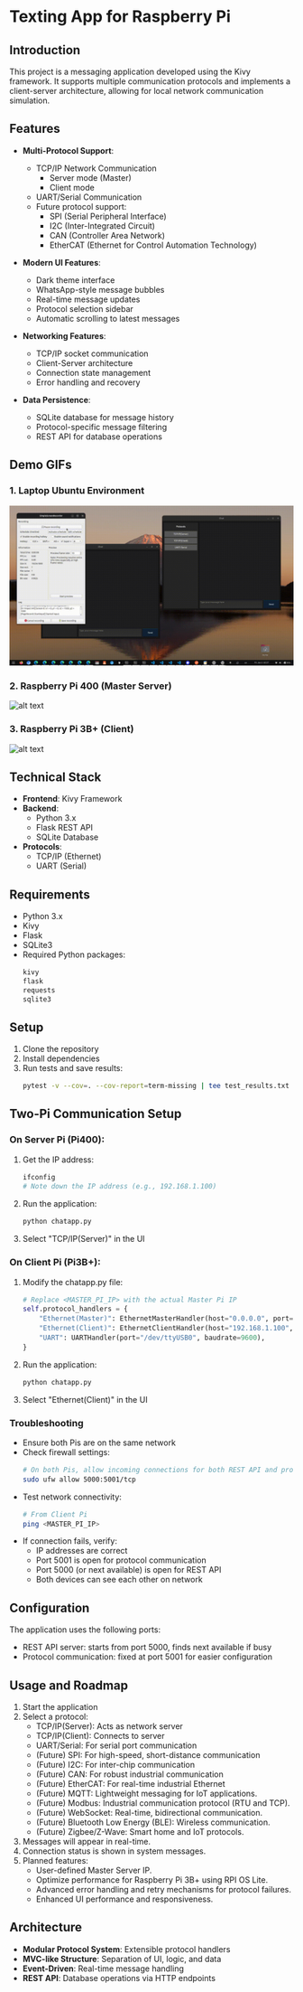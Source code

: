 # Texting App for Raspberry Pi

## Introduction

This project is a messaging application developed using the Kivy framework. It supports multiple communication protocols and implements a client-server architecture, allowing for local network communication simulation.

## Features

- **Multi-Protocol Support**: 
  - TCP/IP Network Communication
    - Server mode (Master)
    - Client mode
  - UART/Serial Communication
  - Future protocol support:
    - SPI (Serial Peripheral Interface)
    - I2C (Inter-Integrated Circuit)
    - CAN (Controller Area Network)
    - EtherCAT (Ethernet for Control Automation Technology)

- **Modern UI Features**:
  - Dark theme interface
  - WhatsApp-style message bubbles
  - Real-time message updates
  - Protocol selection sidebar
  - Automatic scrolling to latest messages

- **Networking Features**:
  - TCP/IP socket communication
  - Client-Server architecture
  - Connection state management
  - Error handling and recovery

- **Data Persistence**:
  - SQLite database for message history
  - Protocol-specific message filtering
  - REST API for database operations

## Demo GIFs

### 1. Laptop Ubuntu Environment
![alt text](asset/2025_01_03_pcUbuntu_output.gif)

### 2. Raspberry Pi 400 (Master Server)
![alt text](asset/2025_01_03_pi400output.gif)

### 3. Raspberry Pi 3B+ (Client)
![alt text](asset/2025_01_03_pi3bplus_output.gif)

## Technical Stack

- **Frontend**: Kivy Framework
- **Backend**: 
  - Python 3.x
  - Flask REST API
  - SQLite Database
- **Protocols**:
  - TCP/IP (Ethernet)
  - UART (Serial)

## Requirements

- Python 3.x
- Kivy
- Flask
- SQLite3
- Required Python packages:
  ```
  kivy
  flask
  requests
  sqlite3
  ```

## Setup

1. Clone the repository
2. Install dependencies
3. Run tests and save results:
   ```bash
   pytest -v --cov=. --cov-report=term-missing | tee test_results.txt
   ```

## Two-Pi Communication Setup

### On Server Pi (Pi400):
1. Get the IP address:
   ```bash
   ifconfig
   # Note down the IP address (e.g., 192.168.1.100)
   ```
2. Run the application:
   ```bash
   python chatapp.py
   ```
3. Select "TCP/IP(Server)" in the UI

### On Client Pi (Pi3B+):
1. Modify the chatapp.py file:
   ```python
   # Replace <MASTER_PI_IP> with the actual Master Pi IP
   self.protocol_handlers = {
       "Ethernet(Master)": EthernetMasterHandler(host="0.0.0.0", port=self.protocol_port),
       "Ethernet(Client)": EthernetClientHandler(host="192.168.1.100", port=self.protocol_port),
       "UART": UARTHandler(port="/dev/ttyUSB0", baudrate=9600),
   }
   ```
2. Run the application:
   ```bash
   python chatapp.py
   ```
3. Select "Ethernet(Client)" in the UI

### Troubleshooting
- Ensure both Pis are on the same network
- Check firewall settings:
  ```bash
  # On both Pis, allow incoming connections for both REST API and protocol ports
  sudo ufw allow 5000:5001/tcp
  ```
- Test network connectivity:
  ```bash
  # From Client Pi
  ping <MASTER_PI_IP>
  ```
- If connection fails, verify:
  - IP addresses are correct
  - Port 5001 is open for protocol communication
  - Port 5000 (or next available) is open for REST API
  - Both devices can see each other on network

## Configuration

The application uses the following ports:
- REST API server: starts from port 5000, finds next available if busy
- Protocol communication: fixed at port 5001 for easier configuration

## Usage and Roadmap

1. Start the application
2. Select a protocol:
   - TCP/IP(Server): Acts as network server
   - TCP/IP(Client): Connects to server
   - UART/Serial: For serial port communication
   - (Future) SPI: For high-speed, short-distance communication
   - (Future) I2C: For inter-chip communication
   - (Future) CAN: For robust industrial communication
   - (Future) EtherCAT: For real-time industrial Ethernet
   - (Future) MQTT: Lightweight messaging for IoT applications.
   - (Future) Modbus: Industrial communication protocol (RTU and TCP).
   - (Future) WebSocket: Real-time, bidirectional communication.
   - (Future) Bluetooth Low Energy (BLE): Wireless communication.
   - (Future) Zigbee/Z-Wave: Smart home and IoT protocols.
3. Messages will appear in real-time.
4. Connection status is shown in system messages.
5. Planned features:
   - User-defined Master Server IP.
   - Optimize performance for Raspberry Pi 3B+ using RPI OS Lite.
   - Advanced error handling and retry mechanisms for protocol failures.
   - Enhanced UI performance and responsiveness.

## Architecture

- **Modular Protocol System**: Extensible protocol handlers
- **MVC-like Structure**: Separation of UI, logic, and data
- **Event-Driven**: Real-time message handling
- **REST API**: Database operations via HTTP endpoints
